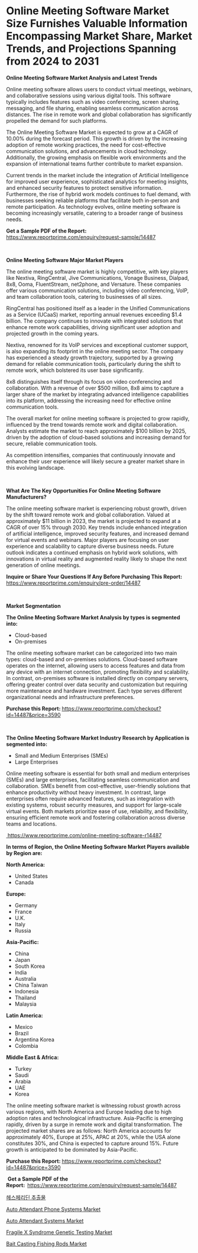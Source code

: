 <p><h1>Online Meeting Software Market Size Furnishes Valuable Information Encompassing Market Share, Market Trends, and Projections Spanning from 2024 to 2031</h1></p><p><strong>Online Meeting Software Market Analysis and Latest Trends</strong></p>
<p><p>Online meeting software allows users to conduct virtual meetings, webinars, and collaborative sessions using various digital tools. This software typically includes features such as video conferencing, screen sharing, messaging, and file sharing, enabling seamless communication across distances. The rise in remote work and global collaboration has significantly propelled the demand for such platforms.</p><p>The Online Meeting Software Market is expected to grow at a CAGR of 10.00% during the forecast period. This growth is driven by the increasing adoption of remote working practices, the need for cost-effective communication solutions, and advancements in cloud technology. Additionally, the growing emphasis on flexible work environments and the expansion of international teams further contribute to market expansion. </p><p>Current trends in the market include the integration of Artificial Intelligence for improved user experience, sophisticated analytics for meeting insights, and enhanced security features to protect sensitive information. Furthermore, the rise of hybrid work models continues to fuel demand, with businesses seeking reliable platforms that facilitate both in-person and remote participation. As technology evolves, online meeting software is becoming increasingly versatile, catering to a broader range of business needs.</p></p>
<p><strong>Get a Sample PDF of the Report:&nbsp;</strong> <a href="https://www.reportprime.com/enquiry/request-sample/14487">https://www.reportprime.com/enquiry/request-sample/14487</a></p>
<p>&nbsp;</p>
<p><strong>Online Meeting Software Major Market Players</strong></p>
<p><p>The online meeting software market is highly competitive, with key players like Nextiva, RingCentral, Jive Communications, Vonage Business, Dialpad, 8x8, Ooma, FluentStream, net2phone, and Versature. These companies offer various communication solutions, including video conferencing, VoIP, and team collaboration tools, catering to businesses of all sizes.</p><p>RingCentral has positioned itself as a leader in the Unified Communications as a Service (UCaaS) market, reporting annual revenues exceeding $1.4 billion. The company continues to innovate with integrated solutions that enhance remote work capabilities, driving significant user adoption and projected growth in the coming years.</p><p>Nextiva, renowned for its VoIP services and exceptional customer support, is also expanding its footprint in the online meeting sector. The company has experienced a steady growth trajectory, supported by a growing demand for reliable communication tools, particularly during the shift to remote work, which bolstered its user base significantly.</p><p>8x8 distinguishes itself through its focus on video conferencing and collaboration. With a revenue of over $500 million, 8x8 aims to capture a larger share of the market by integrating advanced intelligence capabilities into its platform, addressing the increasing need for effective online communication tools.</p><p>The overall market for online meeting software is projected to grow rapidly, influenced by the trend towards remote work and digital collaboration. Analysts estimate the market to reach approximately $100 billion by 2025, driven by the adoption of cloud-based solutions and increasing demand for secure, reliable communication tools.</p><p>As competition intensifies, companies that continuously innovate and enhance their user experience will likely secure a greater market share in this evolving landscape.</p></p>
<p>&nbsp;</p>
<p><strong>What Are The Key Opportunities For Online Meeting Software Manufacturers?</strong></p>
<p><p>The online meeting software market is experiencing robust growth, driven by the shift toward remote work and global collaboration. Valued at approximately $11 billion in 2023, the market is projected to expand at a CAGR of over 15% through 2030. Key trends include enhanced integration of artificial intelligence, improved security features, and increased demand for virtual events and webinars. Major players are focusing on user experience and scalability to capture diverse business needs. Future outlook indicates a continued emphasis on hybrid work solutions, with innovations in virtual reality and augmented reality likely to shape the next generation of online meetings.</p></p>
<p><strong>Inquire or Share Your Questions If Any Before Purchasing This Report:</strong> <a href="https://www.reportprime.com/enquiry/pre-order/14487">https://www.reportprime.com/enquiry/pre-order/14487</a></p>
<p>&nbsp;</p>
<p><strong>Market Segmentation</strong></p>
<p><strong>The Online Meeting Software Market Analysis by types is segmented into:</strong></p>
<p><ul><li>Cloud-based</li><li>On-premises</li></ul></p>
<p><p>The online meeting software market can be categorized into two main types: cloud-based and on-premises solutions. Cloud-based software operates on the internet, allowing users to access features and data from any device with an internet connection, promoting flexibility and scalability. In contrast, on-premises software is installed directly on company servers, offering greater control over data security and customization but requiring more maintenance and hardware investment. Each type serves different organizational needs and infrastructure preferences.</p></p>
<p><strong>Purchase this Report:&nbsp;</strong><a href="https://www.reportprime.com/checkout?id=14487&price=3590">https://www.reportprime.com/checkout?id=14487&price=3590</a></p>
<p>&nbsp;</p>
<p><strong>The Online Meeting Software Market Industry Research by Application is segmented into:</strong></p>
<p><ul><li>Small and Medium Enterprises (SMEs)</li><li>Large Enterprises</li></ul></p>
<p><p>Online meeting software is essential for both small and medium enterprises (SMEs) and large enterprises, facilitating seamless communication and collaboration. SMEs benefit from cost-effective, user-friendly solutions that enhance productivity without heavy investment. In contrast, large enterprises often require advanced features, such as integration with existing systems, robust security measures, and support for large-scale virtual events. Both markets prioritize ease of use, reliability, and flexibility, ensuring efficient remote work and fostering collaboration across diverse teams and locations.</p></p>
<p><a href="https://www.reportprime.com/online-meeting-software-r14487">&nbsp;https://www.reportprime.com/online-meeting-software-r14487</a></p>
<p><strong>In terms of Region, the Online Meeting Software Market Players available by Region are:</strong></p>
<p>
    <p> <strong> North America: </strong>
        <ul>
            <li>United States</li>
            <li>Canada</li>
        </ul>
        </p> 
    <p> <strong> Europe: </strong>
        <ul>
            <li>Germany</li>
            <li>France</li>
            <li>U.K.</li>
            <li>Italy</li>
            <li>Russia</li>
        </ul>
        </p> 
    <p> <strong> Asia-Pacific: </strong>
        <ul>
            <li>China</li>
            <li>Japan</li>
            <li>South Korea</li>
            <li>India</li>
            <li>Australia</li>
            <li>China Taiwan</li>
            <li>Indonesia</li>
            <li>Thailand</li>
            <li>Malaysia</li>
        </ul>
        </p> 
    <p> <strong> Latin America: </strong>
        <ul>
            <li>Mexico</li>
            <li>Brazil</li>
            <li>Argentina Korea</li>
            <li>Colombia</li>
        </ul>
        </p> 
    <p> <strong> Middle East & Africa: </strong>
        <ul>
            <li>Turkey</li>
            <li>Saudi</li>
            <li>Arabia</li>
            <li>UAE</li>
            <li>Korea</li>
        </ul>
    </p>
    </p>
<p><p>The online meeting software market is witnessing robust growth across various regions, with North America and Europe leading due to high adoption rates and technological infrastructure. Asia-Pacific is emerging rapidly, driven by a surge in remote work and digital transformation. The projected market shares are as follows: North America accounts for approximately 40%, Europe at 25%, APAC at 20%, while the USA alone constitutes 30%, and China is expected to capture around 15%. Future growth is anticipated to be dominated by Asia-Pacific.</p></p>
<p><strong>Purchase this Report: </strong><a href="https://www.reportprime.com/checkout?id=14487&price=3590">https://www.reportprime.com/checkout?id=14487&price=3590</a></p>
<p>&nbsp;<strong>Get a Sample PDF of the Report:&nbsp;&nbsp;</strong><a href="https://www.reportprime.com/enquiry/request-sample/14487">https://www.reportprime.com/enquiry/request-sample/14487</a></p>
<p><strong></strong></p>
<p><p><a href="https://medium.com/@daniedoyle89/%EC%84%B8%EA%B3%84-hesperidin-extracts-market-%EC%9D%80-2024%EC%97%90%EC%84%9C-2031%EB%A1%9C-%EC%97%B0%ED%8F%89%EA%B7%A0-%EC%A6%9D%EA%B0%80%EC%9C%A8%EC%9D%84-%EB%B3%B4%EC%9D%BC-%EA%B2%83%EC%9C%BC%EB%A1%9C-%EC%98%88%EC%83%81%EB%90%A9%EB%8B%88%EB%8B%A4-91d585007dab">헤스페리딘 추출물</a></p><p><a href="https://github.com/WashimHussain441/Market-Research-Report-List-1/blob/main/auto-attendant-phone-systems-market.md">Auto Attendant Phone Systems Market</a></p><p><a href="https://github.com/Annahawkins697/Market-Research-Report-List-1/blob/main/auto-attendant-systems-market.md">Auto Attendant Systems Market</a></p><p><a href="https://www.linkedin.com/pulse/fragile-x-syndrome-genetic-testing-industry-analysis-report-its-fv5lc?trackingId=WH2N1QA4QguYozWvwkMp7Q%3D%3D">Fragile X Syndrome Genetic Testing Market</a></p><p><a href="https://medium.com/@vullnetbogdani135/the-bait-casting-fishing-rods-market-insights-report-offers-an-in-depth-and-thorough-analysis-of-d992f0e91e68?postPublishedType=initial">Bait Casting Fishing Rods Market</a></p></p>